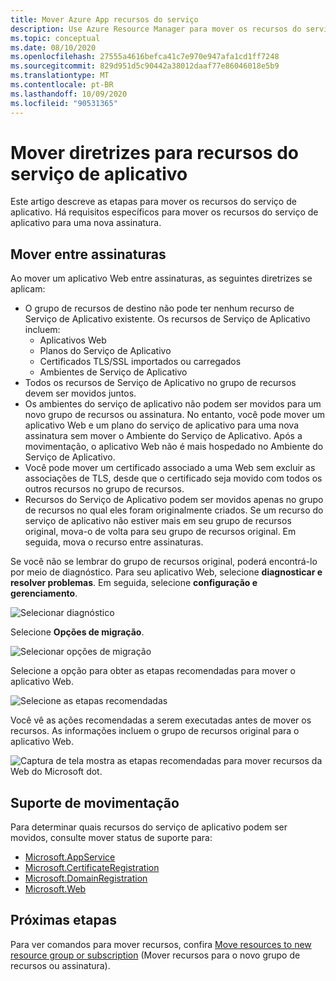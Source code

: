 ```yaml
---
title: Mover Azure App recursos do serviço
description: Use Azure Resource Manager para mover os recursos do serviço de aplicativo para um novo grupo de recursos ou assinatura.
ms.topic: conceptual
ms.date: 08/10/2020
ms.openlocfilehash: 27555a4616befca41c7e970e947afa1cd1ff7248
ms.sourcegitcommit: 829d951d5c90442a38012daaf77e86046018e5b9
ms.translationtype: MT
ms.contentlocale: pt-BR
ms.lasthandoff: 10/09/2020
ms.locfileid: "90531365"
---
```

# <a name="move-guidance-for-app-service-resources"></a>Mover diretrizes para recursos do serviço de aplicativo

Este artigo descreve as etapas para mover os recursos do serviço de aplicativo. Há requisitos específicos para mover os recursos do serviço de aplicativo para uma nova assinatura.

## <a name="move-across-subscriptions"></a>Mover entre assinaturas

Ao mover um aplicativo Web entre assinaturas, as seguintes diretrizes se aplicam:

- O grupo de recursos de destino não pode ter nenhum recurso de Serviço de Aplicativo existente. Os recursos de Serviço de Aplicativo incluem:
    - Aplicativos Web
    - Planos do Serviço de Aplicativo
    - Certificados TLS/SSL importados ou carregados
    - Ambientes de Serviço de Aplicativo
- Todos os recursos de Serviço de Aplicativo no grupo de recursos devem ser movidos juntos.
- Os ambientes do serviço de aplicativo não podem ser movidos para um novo grupo de recursos ou assinatura. No entanto, você pode mover um aplicativo Web e um plano do serviço de aplicativo para uma nova assinatura sem mover o Ambiente do Serviço de Aplicativo. Após a movimentação, o aplicativo Web não é mais hospedado no Ambiente do Serviço de Aplicativo.
- Você pode mover um certificado associado a uma Web sem excluir as associações de TLS, desde que o certificado seja movido com todos os outros recursos no grupo de recursos.
- Recursos do Serviço de Aplicativo podem ser movidos apenas no grupo de recursos no qual eles foram originalmente criados. Se um recurso do serviço de aplicativo não estiver mais em seu grupo de recursos original, mova-o de volta para seu grupo de recursos original. Em seguida, mova o recurso entre assinaturas.

Se você não se lembrar do grupo de recursos original, poderá encontrá-lo por meio de diagnóstico. Para seu aplicativo Web, selecione **diagnosticar e resolver problemas**. Em seguida, selecione **configuração e gerenciamento**.

![Selecionar diagnóstico](./media/app-service-move-limitations/select-diagnostics.png)

Selecione **Opções de migração**.

![Selecionar opções de migração](./media/app-service-move-limitations/select-migration.png)

Selecione a opção para obter as etapas recomendadas para mover o aplicativo Web.

![Selecione as etapas recomendadas](./media/app-service-move-limitations/recommended-steps.png)

Você vê as ações recomendadas a serem executadas antes de mover os recursos. As informações incluem o grupo de recursos original para o aplicativo Web.

![Captura de tela mostra as etapas recomendadas para mover recursos da Web do Microsoft dot.](./media/app-service-move-limitations/recommendations.png)

## <a name="move-support"></a>Suporte de movimentação

Para determinar quais recursos do serviço de aplicativo podem ser movidos, consulte mover status de suporte para:

- [Microsoft.AppService](../move-support-resources.md#microsoftappservice)
- [Microsoft.CertificateRegistration](../move-support-resources.md#microsoftcertificateregistration)
- [Microsoft.DomainRegistration](../move-support-resources.md#microsoftdomainregistration)
- [Microsoft.Web](../move-support-resources.md#microsoftweb)

## <a name="next-steps"></a>Próximas etapas

Para ver comandos para mover recursos, confira [Move resources to new resource group or subscription](../move-resource-group-and-subscription.md) (Mover recursos para o novo grupo de recursos ou assinatura).
